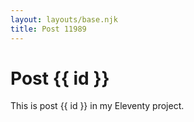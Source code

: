 ```yaml
---
layout: layouts/base.njk
title: Post 11989
---
```


# Post {{ id }}

This is post {{ id }} in my Eleventy project.
